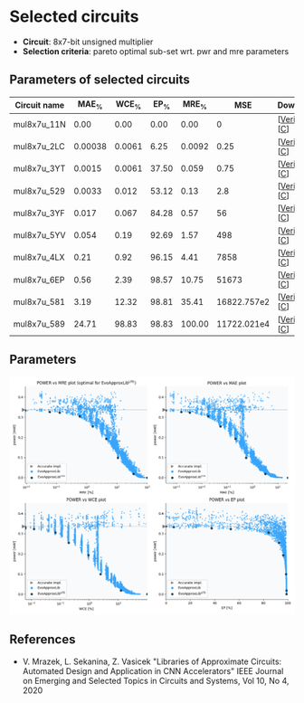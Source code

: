 
Selected circuits
===================
 - **Circuit**: 8x7-bit unsigned multiplier
 - **Selection criteria**: pareto optimal sub-set wrt. pwr and mre parameters

Parameters of selected circuits
----------------------------

| Circuit name | MAE<sub>%</sub> | WCE<sub>%</sub> | EP<sub>%</sub> | MRE<sub>%</sub> | MSE | Download |
| --- |  --- | --- | --- | --- | --- | --- | 
| mul8x7u_11N | 0.00 | 0.00 | 0.00 | 0.00 | 0 |  [[Verilog](mul8x7u_11N.v)]  [[C](mul8x7u_11N.c)] |
| mul8x7u_2LC | 0.00038 | 0.0061 | 6.25 | 0.0092 | 0.25 |  [[Verilog](mul8x7u_2LC.v)]  [[C](mul8x7u_2LC.c)] |
| mul8x7u_3YT | 0.0015 | 0.0061 | 37.50 | 0.059 | 0.75 |  [[Verilog](mul8x7u_3YT.v)]  [[C](mul8x7u_3YT.c)] |
| mul8x7u_529 | 0.0033 | 0.012 | 53.12 | 0.13 | 2.8 |  [[Verilog](mul8x7u_529.v)]  [[C](mul8x7u_529.c)] |
| mul8x7u_3YF | 0.017 | 0.067 | 84.28 | 0.57 | 56 |  [[Verilog](mul8x7u_3YF.v)]  [[C](mul8x7u_3YF.c)] |
| mul8x7u_5YV | 0.054 | 0.19 | 92.69 | 1.57 | 498 |  [[Verilog](mul8x7u_5YV.v)]  [[C](mul8x7u_5YV.c)] |
| mul8x7u_4LX | 0.21 | 0.92 | 96.15 | 4.41 | 7858 |  [[Verilog](mul8x7u_4LX.v)]  [[C](mul8x7u_4LX.c)] |
| mul8x7u_6EP | 0.56 | 2.39 | 98.57 | 10.75 | 51673 |  [[Verilog](mul8x7u_6EP.v)]  [[C](mul8x7u_6EP.c)] |
| mul8x7u_581 | 3.19 | 12.32 | 98.81 | 35.41 | 16822.757e2 |  [[Verilog](mul8x7u_581.v)]  [[C](mul8x7u_581.c)] |
| mul8x7u_589 | 24.71 | 98.83 | 98.83 | 100.00 | 11722.021e4 |  [[Verilog](mul8x7u_589.v)]  [[C](mul8x7u_589.c)] |
    
Parameters
--------------
![Parameters figure](fig.png)

References
--------------
   - V. Mrazek, L. Sekanina, Z. Vasicek "Libraries of Approximate Circuits: Automated Design and Application in CNN Accelerators" IEEE Journal on Emerging and Selected Topics in Circuits and Systems, Vol 10, No 4, 2020

             